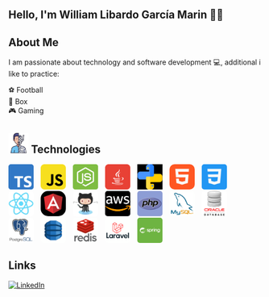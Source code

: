 ## Hello, I'm William Libardo García Marin 👋🏻

## About Me

I am passionate about technology and software development 💻,
additional i like to practice:

⚽️ Football  
🥊 Box  
🎮 Gaming

## <img src="assets/androide.png" width="40" height="40" /> Technologies

<p align="left">
    <img src="assets/typescript.png" alt="Typescript" width="50" height="50" style="margin-right: 10px"/>
    <img src="assets/javascript.png" alt="Javascript" width="50" height="50" style="margin-right: 10px"/>
    <img src="assets/nodejs.png" alt="Nodejs" width="50" height="50" style="margin-right: 10px"/>
    <img src="assets/java.png" alt="Java" width="50" height="50" style="margin-right: 10px"/>
    <img src="assets/python.png" alt="Python" width="50" height="50" style="margin-right: 10px"/>
    <img src="assets/html.png" alt="Html" width="50" height="50" style="margin-right: 10px; border-radius: 10px"/>
    <img src="assets/css.png" alt="Css" width="50" height="50" style="margin-right: 10px; border-radius: 5px"/>
    <img src="assets/react.png" alt="React" width="50" height="50" style="margin-right: 10px; border-radius: 5px"/>
    <img src="assets/angular.png" alt="Angular" width="50" height="50" style="margin-right: 10px; border-radius: 15px"/>
    <img src="assets/git.png" alt="Git" width="50" height="50" style="margin-right: 10px; border-radius: 5px"/>
    <img src="assets/aws.png" alt="Aws" width="50" height="50" style="margin-right: 10px; border-radius: 5px"/>
    <img src="assets/php.png" alt="Php" width="50" height="50" style="margin-right: 10px; border-radius: 5px"/>
    <img src="assets/mysql.png" alt="Mysql" width="50" height="50" style="margin-right: 10px; border-radius: 5px"/>
    <img src="assets/oracle.png" alt="Oracle" width="50" height="50" style="margin-right: 10px; border-radius: 5px"/>
    <img src="assets/postgresql.png" alt="Postgresql" width="50" height="50" style="margin-right: 10px; border-radius: 5px"/>
    <img src="assets/dynamo.png" alt="DynamoDB" width="50" height="50" style="margin-right: 10px; border-radius: 5px"/>
    <img src="assets/redis.png" alt="Redis" width="50" height="50" style="margin-right: 10px; border-radius: 5px"/>
    <img src="assets/laravel.png" alt="Laravel" width="50" height="50" style="margin-right: 10px; border-radius: 5px"/>
    <img src="assets/springboot.png" alt="Springboot" width="50" height="50" style="margin-right: 10px; border-radius: 5px"/>
</p>

## Links

[![LinkedIn](https://img.shields.io/badge/LINKEDIN-@WILLIAMGARCIA-0077B5?style=for-the-badge&logo=linkedin&logoColor=white)](https://www.linkedin.com/in/william-garcia-marin-442a24164)


